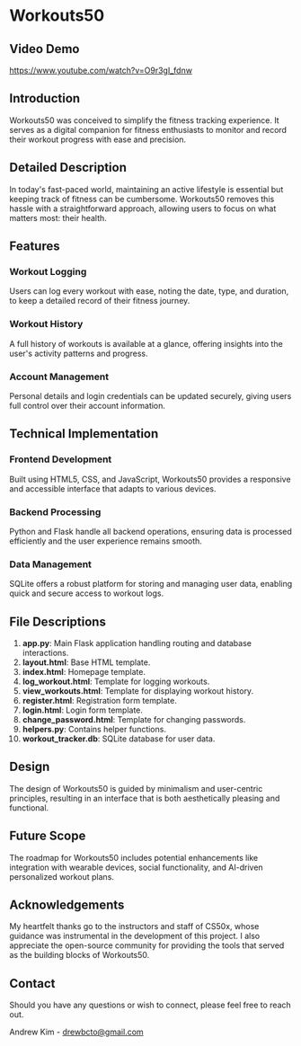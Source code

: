 # Workouts50

## Video Demo
https://www.youtube.com/watch?v=O9r3gI_fdnw

## Introduction
Workouts50 was conceived to simplify the fitness tracking experience. It serves as a digital companion for fitness enthusiasts to monitor and record their workout progress with ease and precision.

## Detailed Description
In today's fast-paced world, maintaining an active lifestyle is essential but keeping track of fitness can be cumbersome. Workouts50 removes this hassle with a straightforward approach, allowing users to focus on what matters most: their health.

## Features

### Workout Logging
Users can log every workout with ease, noting the date, type, and duration, to keep a detailed record of their fitness journey.

### Workout History
A full history of workouts is available at a glance, offering insights into the user's activity patterns and progress.

### Account Management
Personal details and login credentials can be updated securely, giving users full control over their account information.

## Technical Implementation

### Frontend Development
Built using HTML5, CSS, and JavaScript, Workouts50 provides a responsive and accessible interface that adapts to various devices.

### Backend Processing
Python and Flask handle all backend operations, ensuring data is processed efficiently and the user experience remains smooth.

### Data Management
SQLite offers a robust platform for storing and managing user data, enabling quick and secure access to workout logs.

## File Descriptions
1. **app.py**: Main Flask application handling routing and database interactions.
2. **layout.html**: Base HTML template.
3. **index.html**: Homepage template.
4. **log_workout.html**: Template for logging workouts.
5. **view_workouts.html**: Template for displaying workout history.
6. **register.html**: Registration form template.
7. **login.html**: Login form template.
8. **change_password.html**: Template for changing passwords.
9. **helpers.py**: Contains helper functions.
10. **workout_tracker.db**: SQLite database for user data.

## Design
The design of Workouts50 is guided by minimalism and user-centric principles, resulting in an interface that is both aesthetically pleasing and functional.

## Future Scope
The roadmap for Workouts50 includes potential enhancements like integration with wearable devices, social functionality, and AI-driven personalized workout plans.

## Acknowledgements
My heartfelt thanks go to the instructors and staff of CS50x, whose guidance was instrumental in the development of this project. I also appreciate the open-source community for providing the tools that served as the building blocks of Workouts50.

## Contact
Should you have any questions or wish to connect, please feel free to reach out.

Andrew Kim - [drewbcto@gmail.com](mailto:drewbcto@gmail.com)
